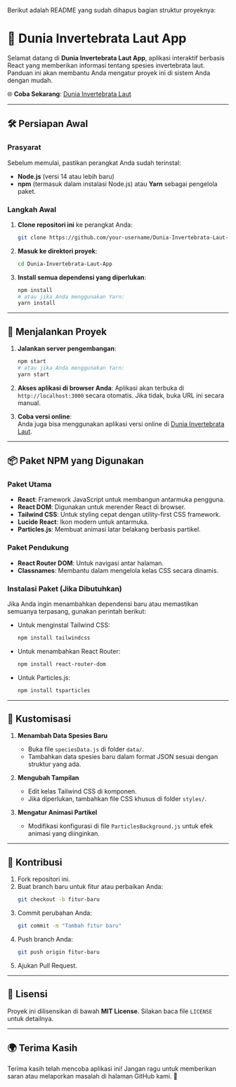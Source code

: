 Berikut adalah README yang sudah dihapus bagian struktur proyeknya:

# 🌊 Dunia Invertebrata Laut App

Selamat datang di **Dunia Invertebrata Laut App**, aplikasi interaktif berbasis React yang memberikan informasi tentang spesies invertebrata laut. Panduan ini akan membantu Anda mengatur proyek ini di sistem Anda dengan mudah.

🌐 **Coba Sekarang**: [Dunia Invertebrata Laut](https://Dunia-Invertebrata-Laut-Appvercel.app/)

---

## 🛠 Persiapan Awal

### **Prasyarat**

Sebelum memulai, pastikan perangkat Anda sudah terinstal:

- **Node.js** (versi 14 atau lebih baru)
- **npm** (termasuk dalam instalasi Node.js) atau **Yarn** sebagai pengelola paket.

### **Langkah Awal**

1. **Clone repositori ini** ke perangkat Anda:

   ```bash
   git clone https://github.com/your-username/Dunia-Invertebrata-Laut-App.git
   ```

2. **Masuk ke direktori proyek**:

   ```bash
   cd Dunia-Invertebrata-Laut-App
   ```

3. **Install semua dependensi yang diperlukan**:
   ```bash
   npm install
   # atau jika Anda menggunakan Yarn:
   yarn install
   ```

---

## 🚀 Menjalankan Proyek

1. **Jalankan server pengembangan**:

   ```bash
   npm start
   # atau jika Anda menggunakan Yarn:
   yarn start
   ```

2. **Akses aplikasi di browser Anda**:
   Aplikasi akan terbuka di `http://localhost:3000` secara otomatis. Jika tidak, buka URL ini secara manual.

3. **Coba versi online**:  
   Anda juga bisa menggunakan aplikasi versi online di [Dunia Invertebrata Laut](https://Dunia-Invertebrata-Laut-Appvercel.app/).

---

## 📦 Paket NPM yang Digunakan

### **Paket Utama**

- **React**: Framework JavaScript untuk membangun antarmuka pengguna.
- **React DOM**: Digunakan untuk merender React di browser.
- **Tailwind CSS**: Untuk styling cepat dengan utility-first CSS framework.
- **Lucide React**: Ikon modern untuk antarmuka.
- **Particles.js**: Membuat animasi latar belakang berbasis partikel.

### **Paket Pendukung**

- **React Router DOM**: Untuk navigasi antar halaman.
- **Classnames**: Membantu dalam mengelola kelas CSS secara dinamis.

### **Instalasi Paket (Jika Dibutuhkan)**

Jika Anda ingin menambahkan dependensi baru atau memastikan semuanya terpasang, gunakan perintah berikut:

- Untuk menginstal Tailwind CSS:

  ```bash
  npm install tailwindcss
  ```

- Untuk menambahkan React Router:

  ```bash
  npm install react-router-dom
  ```

- Untuk Particles.js:
  ```bash
  npm install tsparticles
  ```

---

## 🌈 Kustomisasi

1. **Menambah Data Spesies Baru**

   - Buka file `speciesData.js` di folder `data/`.
   - Tambahkan data spesies baru dalam format JSON sesuai dengan struktur yang ada.

2. **Mengubah Tampilan**

   - Edit kelas Tailwind CSS di komponen.
   - Jika diperlukan, tambahkan file CSS khusus di folder `styles/`.

3. **Mengatur Animasi Partikel**
   - Modifikasi konfigurasi di file `ParticlesBackground.js` untuk efek animasi yang diinginkan.

---

## 🤝 Kontribusi

1. Fork repositori ini.
2. Buat branch baru untuk fitur atau perbaikan Anda:
   ```bash
   git checkout -b fitur-baru
   ```
3. Commit perubahan Anda:
   ```bash
   git commit -m "Tambah fitur baru"
   ```
4. Push branch Anda:
   ```bash
   git push origin fitur-baru
   ```
5. Ajukan Pull Request.

---

## 📄 Lisensi

Proyek ini dilisensikan di bawah **MIT License**. Silakan baca file `LICENSE` untuk detailnya.

---

## 🌍 Terima Kasih

Terima kasih telah mencoba aplikasi ini! Jangan ragu untuk memberikan saran atau melaporkan masalah di halaman GitHub kami. 🌟
